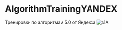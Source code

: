 # AlgorithmTrainingYANDEX
Тренировки по алгоритмам 5.0 от Яндекса
![з1A](https://github.com/hugeredeye/AlgorithmTrainingY-Y/assets/149680814/54f51771-18bf-4e9d-b0bf-ce5d27ba8280)
